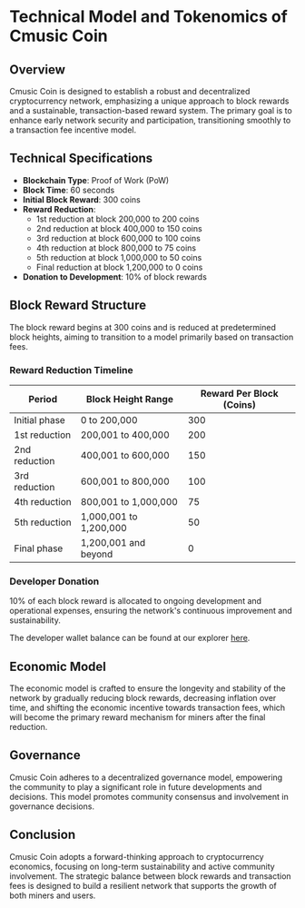 # Technical Model and Tokenomics of Cmusic Coin

## Overview

Cmusic Coin is designed to establish a robust and decentralized cryptocurrency network, emphasizing a unique approach to block rewards and a sustainable, transaction-based reward system. The primary goal is to enhance early network security and participation, transitioning smoothly to a transaction fee incentive model.

## Technical Specifications

- **Blockchain Type**: Proof of Work (PoW)
- **Block Time**: 60 seconds
- **Initial Block Reward**: 300 coins
- **Reward Reduction**:
    - 1st reduction at block 200,000 to 200 coins
    - 2nd reduction at block 400,000 to 150 coins
    - 3rd reduction at block 600,000 to 100 coins
    - 4th reduction at block 800,000 to 75 coins
    - 5th reduction at block 1,000,000 to 50 coins
    - Final reduction at block 1,200,000 to 0 coins
- **Donation to Development**: 10% of block rewards

## Block Reward Structure

The block reward begins at 300 coins and is reduced at predetermined block heights, aiming to transition to a model primarily based on transaction fees.

### Reward Reduction Timeline

| Period                   | Block Height Range | Reward Per Block (Coins) |
|--------------------------|--------------------|--------------------------|
| Initial phase            | 0 to 200,000       | 300                      |
| 1st reduction            | 200,001 to 400,000 | 200                      |
| 2nd reduction            | 400,001 to 600,000 | 150                      |
| 3rd reduction            | 600,001 to 800,000 | 100                      |
| 4th reduction            | 800,001 to 1,000,000 | 75                     |
| 5th reduction            | 1,000,001 to 1,200,000 | 50                    |
| Final phase              | 1,200,001 and beyond | 0                      |

### Developer Donation

10% of each block reward is allocated to ongoing development and operational expenses, ensuring the network's continuous improvement and sustainability.

The developer wallet balance can be found at our explorer [here](https://explorer.cmusic.ai/address/CXy8ovMfgSMG5SYHa2nNAJZXkwEYxMa5xV).

## Economic Model

The economic model is crafted to ensure the longevity and stability of the network by gradually reducing block rewards, decreasing inflation over time, and shifting the economic incentive towards transaction fees, which will become the primary reward mechanism for miners after the final reduction.

## Governance

Cmusic Coin adheres to a decentralized governance model, empowering the community to play a significant role in future developments and decisions. This model promotes community consensus and involvement in governance decisions.

## Conclusion

Cmusic Coin adopts a forward-thinking approach to cryptocurrency economics, focusing on long-term sustainability and active community involvement. The strategic balance between block rewards and transaction fees is designed to build a resilient network that supports the growth of both miners and users.
